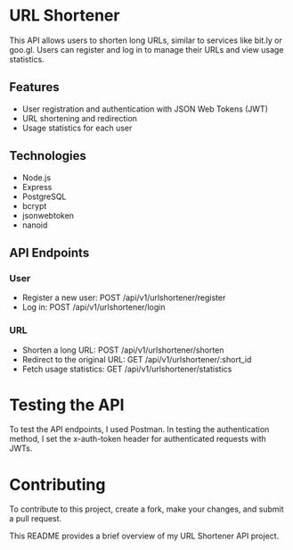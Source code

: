 # URL Shortener 
This API allows users to shorten long URLs, similar to services like bit.ly or goo.gl. Users can register and log in to manage their URLs and view usage statistics.

## Features
- User registration and authentication with JSON Web Tokens (JWT)
- URL shortening and redirection
- Usage statistics for each user

## Technologies
- Node.js
- Express
- PostgreSQL
- bcrypt
- jsonwebtoken
- nanoid

## API Endpoints
### User
- Register a new user: POST /api/v1/urlshortener/register
- Log in: POST /api/v1/urlshortener/login

### URL
- Shorten a long URL: POST /api/v1/urlshortener/shorten
- Redirect to the original URL: GET /api/v1/urlshortener/:short_id
- Fetch usage statistics: GET /api/v1/urlshortener/statistics

# Testing the API
To test the API endpoints, I used Postman. In testing the authentication method, I set the x-auth-token header for authenticated requests with JWTs.

# Contributing
To contribute to this project, create a fork, make your changes, and submit a pull request.

This README provides a brief overview of my URL Shortener API project.


